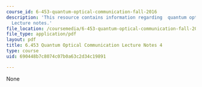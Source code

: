 ```yaml
---
course_id: 6-453-quantum-optical-communication-fall-2016
description: 'This resource contains information regarding  quantum optical communication:
  Lecture notes.'
file_location: /coursemedia/6-453-quantum-optical-communication-fall-2016/690448b7c8074c07b0a63c2d34c19891_MIT6_453F16_Lect4.pdf
file_type: application/pdf
layout: pdf
title: 6.453 Quantum Optical Communication Lecture Notes 4
type: course
uid: 690448b7c8074c07b0a63c2d34c19891

---
```

None